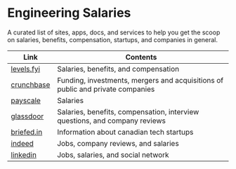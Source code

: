 # Engineering Salaries

A curated list of sites, apps, docs, and services to help you get the scoop on salaries, benefits, compensation, startups, and companies in general.

| Link | Contents |
| ---- | -------- |
| [levels.fyi](https://levels.fyi) | Salaries, benefits, and compensation |
| [crunchbase](https://crunchbase.com) | Funding, investments, mergers and acquisitions of public and private companies |
| [payscale](https://payscale.com) | Salaries |
| [glassdoor](https://glassdoor.com) | Salaries, benefits, compensation, interview questions, and company reviews |
| [briefed.in](https://briefed.in/) | Information about canadian tech startups |
| [indeed](https://indeed.com) | Jobs, company reviews, and salaries
| [linkedin](http://linkedin.com) | Jobs, salaries, and social network
